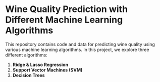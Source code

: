 # Wine Quality Prediction with Different Machine Learning Algorithms

This repository contains code and data for predicting wine quality using various machine learning algorithms. In this project, we explore three different algorithms:

1. **Ridge & Lasso Regression**
2. **Support Vector Machines (SVM)**
3. **Decision Trees**
